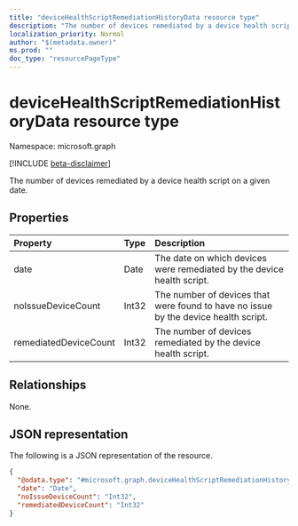 ```yaml
---
title: "deviceHealthScriptRemediationHistoryData resource type"
description: "The number of devices remediated by a device health script on a given date."
localization_priority: Normal
author: "$(metadata.owner)"
ms.prod: ""
doc_type: "resourcePageType"
---
```


# deviceHealthScriptRemediationHistoryData resource type

Namespace: microsoft.graph

[!INCLUDE [beta-disclaimer](../../includes/beta-disclaimer.md)]

The number of devices remediated by a device health script on a given date.

## Properties

| Property              | Type  | Description                                                                         |
| :-------------------- | :---- | :---------------------------------------------------------------------------------- |
| date                  | Date  | The date on which devices were remediated by the device health script.              |
| noIssueDeviceCount    | Int32 | The number of devices that were found to have no issue by the device health script. |
| remediatedDeviceCount | Int32 | The number of devices remediated by the device health script.                       |

## Relationships

None.

## JSON representation

The following is a JSON representation of the resource.

<!-- {
  "blockType": "resource",
  "@odata.type": "microsoft.graph.deviceHealthScriptRemediationHistoryData",
}
-->

```json
{
  "@odata.type": "#microsoft.graph.deviceHealthScriptRemediationHistoryData",
  "date": "Date",
  "noIssueDeviceCount": "Int32",
  "remediatedDeviceCount": "Int32"
}
```